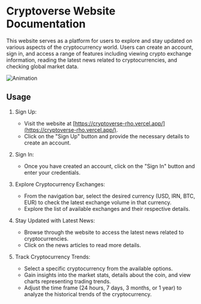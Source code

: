 # Cryptoverse Website Documentation

This website serves as a platform for users to explore and stay updated on various aspects of the cryptocurrency world. Users can create an account, sign in, and access a range of features including viewing crypto exchange information, reading the latest news related to cryptocurrencies, and checking global market data.

![Animation](https://github.com/Mansi-Tiwari/cryptoverse/assets/78271543/0f2e1757-5e7c-46c5-bb6d-a93b0c16aaaf)

## Usage

1. Sign Up:
   - Visit the website at [https://cryptoverse-rho.vercel.app/](https://cryptoverse-rho.vercel.app/).
   - Click on the "Sign Up" button and provide the necessary details to create an account.

2. Sign In:
   - Once you have created an account, click on the "Sign In" button and enter your credentials.

3. Explore Cryptocurrency Exchanges:
   - From the navigation bar, select the desired currency (USD, IRN, BTC, EUR) to check the latest exchange volume in that currency.
   - Explore the list of available exchanges and their respective details.

4. Stay Updated with Latest News:
   - Browse through the website to access the latest news related to cryptocurrencies.
   - Click on the news articles to read more details.

5. Track Cryptocurrency Trends:
   - Select a specific cryptocurrency from the available options.
   - Gain insights into the market stats, details about the coin, and view charts representing trading trends.
   - Adjust the time frame (24 hours, 7 days, 3 months, or 1 year) to analyze the historical trends of the cryptocurrency.
